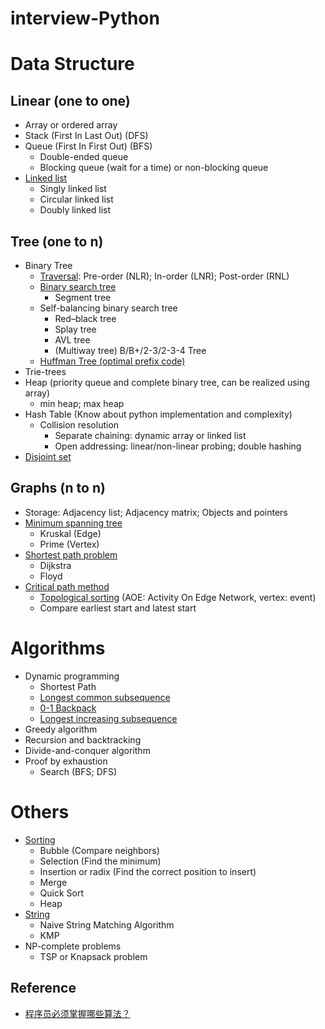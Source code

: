 # interview-Python

# Data Structure
## Linear (one to one)
- Array or ordered array
- Stack (First In Last Out) (DFS)
- Queue (First In First Out) (BFS)
  - Double-ended queue
  - Blocking queue (wait for a time) or non-blocking queue
- [Linked list](https://blog.csdn.net/tianzhaixing2013/article/details/22717581)
  - Singly linked list
  - Circular linked list
  - Doubly linked list

## Tree (one to n)
- Binary Tree
  - [Traversal](https://en.wikipedia.org/wiki/Tree_traversal): Pre-order (NLR); In-order (LNR); Post-order (RNL)
  - [Binary search tree](https://blog.csdn.net/sysu_arui/article/details/7892593)
    - Segment tree
  - Self-balancing binary search tree
    - Red–black tree
    - Splay tree
    - AVL tree
    - (Multiway tree) B/B+/2-3/2-3-4 Tree
  - [Huffman Tree (optimal prefix code)](https://blog.csdn.net/qingdujun/article/details/54093419)
- Trie-trees
- Heap (priority queue and complete binary tree, can be realized using array)
  - min heap; max heap
- Hash Table (Know about python implementation and complexity)
  - Collision resolution
    - Separate chaining: dynamic array or linked list
    - Open addressing: linear/non-linear probing; double hashing
- [Disjoint set](https://zh.wikipedia.org/wiki/并查集)
  
## Graphs (n to n)
- Storage: Adjacency list; Adjacency matrix; Objects and pointers
- [Minimum spanning tree](https://blog.csdn.net/luoshixian099/article/details/51908175)
  - Kruskal (Edge)
  - Prime (Vertex)
- [Shortest path problem](https://blog.csdn.net/qibofang/article/details/51594673
)
  - Dijkstra
  - Floyd
- [Critical path method](https://www.cnblogs.com/jsgnadsj/p/3432820.html)
  - [Topological sorting](https://blog.csdn.net/lisonglisonglisong/article/details/45543451) (AOE: Activity On Edge Network, vertex: event)
  - Compare earliest start and latest start

# Algorithms
- Dynamic programming
  - Shortest Path
  - [Longest common subsequence](https://blog.csdn.net/chengonghao/article/details/51913108)
  - [0-1 Backpack](https://blog.csdn.net/chengonghao/article/details/51915753)
  - [Longest increasing subsequence](https://blog.csdn.net/s448312891/article/details/80318746)
- Greedy algorithm
- Recursion and backtracking
- Divide-and-conquer algorithm
- Proof by exhaustion
  - Search (BFS; DFS)

# Others
- [Sorting](https://www.cnblogs.com/onepixel/p/7674659.html)
  - Bubble (Compare neighbors)
  - Selection (Find the minimum)
  - Insertion or radix (Find the correct position to insert)
  - Merge
  - Quick Sort
  - Heap
- [String](https://www.cnblogs.com/gaochundong/p/string_matching.html)
  - Naive String Matching Algorithm
  - KMP
- NP-complete problems
  - TSP or Knapsack problem
  
## Reference
- [程序员必须掌握哪些算法？](https://www.zhihu.com/question/23148377)
